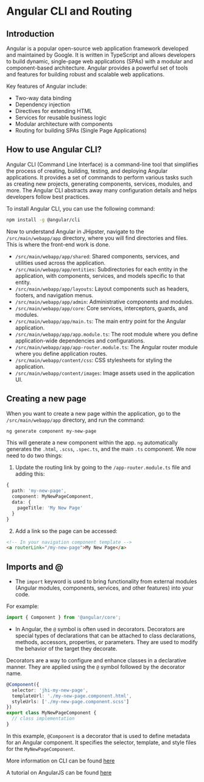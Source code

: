 # Angular CLI and Routing

## Introduction

Angular is a popular open-source web application framework developed and maintained by Google. It is written in TypeScript and allows developers to build dynamic, single-page web applications (SPAs) with a modular and component-based architecture. Angular provides a powerful set of tools and features for building robust and scalable web applications.

Key features of Angular include:

- Two-way data binding  
- Dependency injection  
- Directives for extending HTML  
- Services for reusable business logic  
- Modular architecture with components  
- Routing for building SPAs (Single Page Applications)  

## How to use Angular CLI?

Angular CLI (Command Line Interface) is a command-line tool that simplifies the process of creating, building, testing, and deploying Angular applications. It provides a set of commands to perform various tasks such as creating new projects, generating components, services, modules, and more. The Angular CLI abstracts away many configuration details and helps developers follow best practices.

To install Angular CLI, you can use the following command:

```bash
npm install -g @angular/cli
```

Now to understand Angular in JHipster, navigate to the `/src/main/webapp/app` directory, where you will find directories and files. This is where the front-end work is done.

- `/src/main/webapp/app/shared`: Shared components, services, and utilities used across the application.  
- `/src/main/webapp/app/entities`: Subdirectories for each entity in the application, with components, services, and models specific to that entity.  
- `/src/main/webapp/app/layouts`: Layout components such as headers, footers, and navigation menus.  
- `/src/main/webapp/app/admin`: Administrative components and modules.  
- `/src/main/webapp/app/core`: Core services, interceptors, guards, and modules.  
- `/src/main/webapp/app/main.ts`: The main entry point for the Angular application.  
- `/src/main/webapp/app/app.module.ts`: The root module where you define application-wide dependencies and configurations.  
- `/src/main/webapp/app/app-router.module.ts`: The Angular router module where you define application routes.  
- `/src/main/webapp/content/css`: CSS stylesheets for styling the application.  
- `/src/main/webapp/content/images`: Image assets used in the application UI.  

## Creating a new page

When you want to create a new page within the application, go to the `/src/main/webapp/app` directory, and run the command:

```bash
ng generate component my-new-page
```

This will generate a new component within the app. `ng` automatically generates the `.html`, `.scss`, `.spec.ts`, and the main `.ts` component. We now need to do two things:

1. Update the routing link by going to the `/app-router.module.ts` file and adding this:

```typescript
{   
  path: 'my-new-page',   
  component: MyNewPageComponent,   
  data: {     
    pageTitle: 'My New Page'   
  }
}
```

2. Add a link so the page can be accessed:

```html
<!-- In your navigation component template -->
<a routerLink="/my-new-page">My New Page</a>
```

## Imports and @

- The `import` keyword is used to bring functionality from external modules (Angular modules, components, services, and other features) into your code.

For example:

```typescript
import { Component } from '@angular/core';
```

- In Angular, the `@` symbol is often used in decorators. Decorators are special types of declarations that can be attached to class declarations, methods, accessors, properties, or parameters. They are used to modify the behavior of the target they decorate.

Decorators are a way to configure and enhance classes in a declarative manner. They are applied using the `@` symbol followed by the decorator name.

```typescript
@Component({
  selector: 'jhi-my-new-page',
  templateUrl: './my-new-page.component.html',
  styleUrls: ['./my-new-page.component.scss']
})
export class MyNewPageComponent {
  // class implementation
}
```

In this example, `@Component` is a decorator that is used to define metadata for an Angular component. It specifies the selector, template, and style files for the `MyNewPageComponent`.

More information on CLI can be found [here](https://angular.io/cli)

A tutorial on AngularJS can be found [here](https://www.w3schools.com/angular/)


